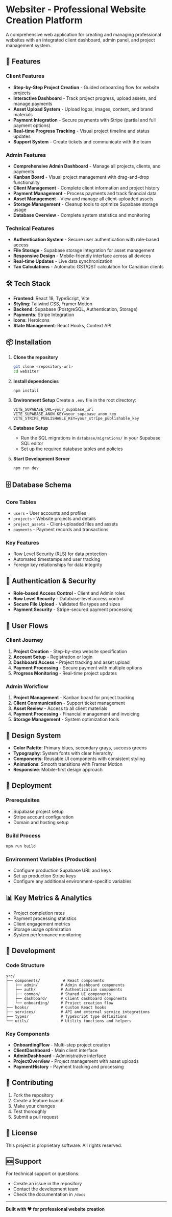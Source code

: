 # Websiter - Professional Website Creation Platform

A comprehensive web application for creating and managing professional websites with an integrated client dashboard, admin panel, and project management system.

## 🚀 Features

### Client Features

- **Step-by-Step Project Creation** - Guided onboarding flow for website projects
- **Interactive Dashboard** - Track project progress, upload assets, and manage payments
- **Asset Upload System** - Upload logos, images, content, and brand materials
- **Payment Integration** - Secure payments with Stripe (partial and full payment options)
- **Real-time Progress Tracking** - Visual project timeline and status updates
- **Support System** - Create tickets and communicate with the team

### Admin Features

- **Comprehensive Admin Dashboard** - Manage all projects, clients, and payments
- **Kanban Board** - Visual project management with drag-and-drop functionality
- **Client Management** - Complete client information and project history
- **Payment Management** - Process payments and track financial data
- **Asset Management** - View and manage all client-uploaded assets
- **Storage Management** - Cleanup tools to optimize Supabase storage usage
- **Database Overview** - Complete system statistics and monitoring

### Technical Features

- **Authentication System** - Secure user authentication with role-based access
- **File Storage** - Supabase storage integration for asset management
- **Responsive Design** - Mobile-friendly interface across all devices
- **Real-time Updates** - Live data synchronization
- **Tax Calculations** - Automatic GST/QST calculation for Canadian clients

## 🛠️ Tech Stack

- **Frontend**: React 18, TypeScript, Vite
- **Styling**: Tailwind CSS, Framer Motion
- **Backend**: Supabase (PostgreSQL, Authentication, Storage)
- **Payments**: Stripe Integration
- **Icons**: Heroicons
- **State Management**: React Hooks, Context API

## 📦 Installation

1. **Clone the repository**

   ```bash
   git clone <repository-url>
   cd websiter
   ```

2. **Install dependencies**

   ```bash
   npm install
   ```

3. **Environment Setup**
   Create a `.env` file in the root directory:

   ```env
   VITE_SUPABASE_URL=your_supabase_url
   VITE_SUPABASE_ANON_KEY=your_supabase_anon_key
   VITE_STRIPE_PUBLISHABLE_KEY=your_stripe_publishable_key
   ```

4. **Database Setup**

   - Run the SQL migrations in `database/migrations/` in your Supabase SQL editor
   - Set up the required database tables and policies

5. **Start Development Server**
   ```bash
   npm run dev
   ```

## 🗄️ Database Schema

### Core Tables

- `users` - User accounts and profiles
- `projects` - Website projects and details
- `project_assets` - Client-uploaded files and assets
- `payments` - Payment records and transactions

### Key Features

- Row Level Security (RLS) for data protection
- Automated timestamps and user tracking
- Foreign key relationships for data integrity

## 🔐 Authentication & Security

- **Role-based Access Control** - Client and Admin roles
- **Row Level Security** - Database-level access control
- **Secure File Upload** - Validated file types and sizes
- **Payment Security** - Stripe-secured payment processing

## 📱 User Flows

### Client Journey

1. **Project Creation** - Step-by-step website specification
2. **Account Setup** - Registration or login
3. **Dashboard Access** - Project tracking and asset upload
4. **Payment Processing** - Secure payment with multiple options
5. **Progress Monitoring** - Real-time project updates

### Admin Workflow

1. **Project Management** - Kanban board for project tracking
2. **Client Communication** - Support ticket management
3. **Asset Review** - Access to all client materials
4. **Payment Processing** - Financial management and invoicing
5. **Storage Management** - System optimization tools

## 🎨 Design System

- **Color Palette**: Primary blues, secondary grays, success greens
- **Typography**: System fonts with clear hierarchy
- **Components**: Reusable UI components with consistent styling
- **Animations**: Smooth transitions with Framer Motion
- **Responsive**: Mobile-first design approach

## 🚀 Deployment

### Prerequisites

- Supabase project setup
- Stripe account configuration
- Domain and hosting setup

### Build Process

```bash
npm run build
```

### Environment Variables (Production)

- Configure production Supabase URL and keys
- Set up production Stripe keys
- Configure any additional environment-specific variables

## 📊 Key Metrics & Analytics

- Project completion rates
- Payment processing statistics
- Client engagement metrics
- Storage usage optimization
- System performance monitoring

## 🔧 Development

### Code Structure

```
src/
├── components/          # React components
│   ├── admin/          # Admin dashboard components
│   ├── auth/           # Authentication components
│   ├── common/         # Shared UI components
│   ├── dashboard/      # Client dashboard components
│   └── onboarding/     # Project creation flow
├── hooks/              # Custom React hooks
├── services/           # API and external service integrations
├── types/              # TypeScript type definitions
└── utils/              # Utility functions and helpers
```

### Key Components

- **OnboardingFlow** - Multi-step project creation
- **ClientDashboard** - Main client interface
- **AdminDashboard** - Administrative interface
- **ProjectOverview** - Project management with asset uploads
- **PaymentHistory** - Payment tracking and processing

## 🤝 Contributing

1. Fork the repository
2. Create a feature branch
3. Make your changes
4. Test thoroughly
5. Submit a pull request

## 📄 License

This project is proprietary software. All rights reserved.

## 🆘 Support

For technical support or questions:

- Create an issue in the repository
- Contact the development team
- Check the documentation in `/docs`

---

**Built with ❤️ for professional website creation**
